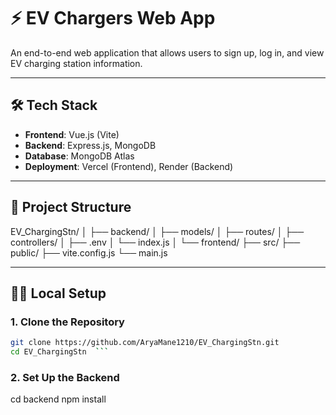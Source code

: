 # ⚡ EV Chargers Web App

An end-to-end web application that allows users to sign up, log in, and view EV charging station information.

---

## 🛠 Tech Stack

- **Frontend**: Vue.js (Vite)
- **Backend**: Express.js, MongoDB
- **Database**: MongoDB Atlas
- **Deployment**: Vercel (Frontend), Render (Backend)

---

## 🚀 Project Structure

EV_ChargingStn/
│
├── backend/
│ ├── models/
│ ├── routes/
│ ├── controllers/
│ ├── .env
│ └── index.js
│
└── frontend/
├── src/
├── public/
├── vite.config.js
└── main.js

---


## 🧑‍💻 Local Setup

### 1. Clone the Repository
```bash
git clone https://github.com/AryaMane1210/EV_ChargingStn.git
cd EV_ChargingStn  ```
```
### 2. Set Up the Backend
cd backend
npm install


